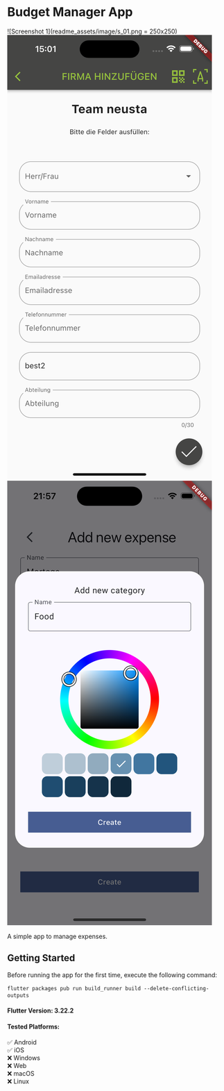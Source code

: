 # Budget Manager App

![Screenshot 1](readme_assets/image/s_01.png = 250x250)
![Screenshot 2](readme_assets/image/s_02.png)
![Screenshot 3](readme_assets/image/s_03.png)

A simple app to manage expenses.

## Getting Started

Before running the app for the first time, execute the following command:

```
flutter packages pub run build_runner build --delete-conflicting-outputs 
```

#### Flutter Version: 3.22.2

#### Tested Platforms:

:white_check_mark: Android<br>
:white_check_mark: iOS<br>
:x: Windows<br>
:x: Web<br>
:x: macOS<br>
:x: Linux<br>
